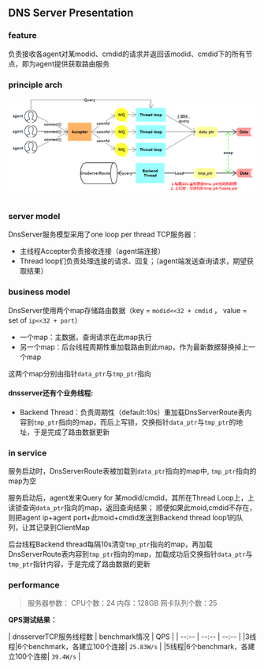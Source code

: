 ## DNS Server Presentation
### **feature**
负责接收各agent对某modid、cmdid的请求并返回该modid、cmdid下的所有节点，即为agent提供获取路由服务
### **principle arch**
![Alt text](pictures/DnsServer-Arch.png)
### **server model**
DnsServer服务模型采用了one loop per thread TCP服务器：
- 主线程Accepter负责接收连接（agent端连接）
- Thread loop们负责处理连接的请求、回复；（agent端发送查询请求，期望获取结果）

### **business model**
DnsServer使用两个map存储路由数据（key = `modid<<32 + cmdid` ， value = set of `ip<<32 + port`）
- 一个map：主数据，查询请求在此map执行
- 另一个map：后台线程周期性重加载路由到此map，作为最新数据替换掉上一个map

这两个map分别由指针`data_ptr`与`tmp_ptr`指向

#### **dnsserver还有个业务线程:**

- Backend Thread：负责周期性（default:10s）重加载DnsServerRoute表内容到`tmp_ptr`指向的map，而后上写锁，交换指针`data_ptr`与`tmp_ptr`的地址，于是完成了路由数据更新

### **in service**
服务启动时，DnsServerRoute表被加载到`data_ptr`指向的map中, `tmp_ptr`指向的map为空

服务启动后，agent发来Query for 某modid/cmdid，其所在Thread Loop上，上读锁查询`data_ptr`指向的map，返回查询结果；
顺便如果此moid,cmdid不存在，则把agent ip+agent port+此moid+cmdid发送到Backend thread loop1的队列，让其记录到ClientMap

后台线程Backend thread每隔10s清空`tmp_ptr`指向的map，再加载DnsServerRoute表内容到`tmp_ptr`指向的map，加载成功后交换指针`data_ptr`与`tmp_ptr`指针内容，于是完成了路由数据的更新

### **performance**

>服务器参数：
>CPU个数：24   内存：128GB   网卡队列个数：25

**QPS测试结果：**

| dnsserverTCP服务线程数 |  benchmark情况 |  QPS |
| --:-- | --:-- | --:-- |
|3线程|6个benchmark，各建立100个连接| `25.83W/s` |
|5线程|6个benchmark，各建立100个连接| `39.4W/s` |
